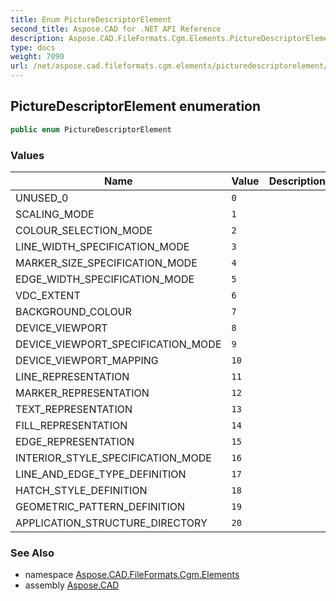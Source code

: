```yaml
---
title: Enum PictureDescriptorElement
second_title: Aspose.CAD for .NET API Reference
description: Aspose.CAD.FileFormats.Cgm.Elements.PictureDescriptorElement enum. 
type: docs
weight: 7090
url: /net/aspose.cad.fileformats.cgm.elements/picturedescriptorelement/
---
```

## PictureDescriptorElement enumeration

```csharp
public enum PictureDescriptorElement
```

### Values

| Name | Value | Description |
| --- | --- | --- |
| UNUSED_0 | `0` |  |
| SCALING_MODE | `1` |  |
| COLOUR_SELECTION_MODE | `2` |  |
| LINE_WIDTH_SPECIFICATION_MODE | `3` |  |
| MARKER_SIZE_SPECIFICATION_MODE | `4` |  |
| EDGE_WIDTH_SPECIFICATION_MODE | `5` |  |
| VDC_EXTENT | `6` |  |
| BACKGROUND_COLOUR | `7` |  |
| DEVICE_VIEWPORT | `8` |  |
| DEVICE_VIEWPORT_SPECIFICATION_MODE | `9` |  |
| DEVICE_VIEWPORT_MAPPING | `10` |  |
| LINE_REPRESENTATION | `11` |  |
| MARKER_REPRESENTATION | `12` |  |
| TEXT_REPRESENTATION | `13` |  |
| FILL_REPRESENTATION | `14` |  |
| EDGE_REPRESENTATION | `15` |  |
| INTERIOR_STYLE_SPECIFICATION_MODE | `16` |  |
| LINE_AND_EDGE_TYPE_DEFINITION | `17` |  |
| HATCH_STYLE_DEFINITION | `18` |  |
| GEOMETRIC_PATTERN_DEFINITION | `19` |  |
| APPLICATION_STRUCTURE_DIRECTORY | `20` |  |

### See Also

* namespace [Aspose.CAD.FileFormats.Cgm.Elements](../../aspose.cad.fileformats.cgm.elements/)
* assembly [Aspose.CAD](../../)


